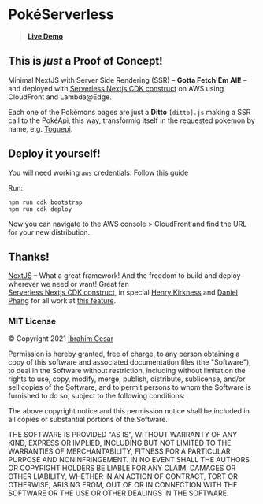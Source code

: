 # PokéServerless

> **[Live Demo](https://d2isii528175w2.cloudfront.net)**

## This is _just_ a Proof of Concept!

Minimal NextJS with Server Side Rendering (SSR) – **Gotta Fetch'Em All!** – and deployed with [Serverless Nextjs CDK construct](https://serverless-nextjs.com/docs/cdkconstruct/) on AWS using CloudFront and Lambda@Edge.

Each one of the Pokémons pages are just a **Ditto** `[ditto].js` making a SSR call to the PokéApi, this way, transformig itself in the requested pokemon by name, e.g. [Toguepi](https://d2isii528175w2.cloudfront.net/togepi).

## Deploy it yourself!

You will need working `aws` credentials. [Follow this guide](https://docs.aws.amazon.com/cdk/latest/guide/getting_started.html)

Run:

```
npm run cdk bootstrap
npm run cdk deploy
```

Now you can navigate to the AWS console > CloudFront and find the URL for your new distribution.

## Thanks!
[NextJS](https://nextjs.org/) – What a great framework! And the freedom to build and deploy wherever we need or want! Great fan  
[Serverless Nextjs CDK construct](https://serverless-nextjs.com/docs/cdkconstruct/), in special [Henry Kirkness](https://github.com/kirkness) and 
[Daniel Phang](https://github.com/dphang) for all work at [this feature](https://github.com/serverless-nextjs/serverless-next.js/pull/878).
 
 ### MIT License
 
© Copyright 2021 [Ibrahim Cesar](https://ibrahimcesar.cloud)

Permission is hereby granted, free of charge, to any person obtaining a copy of this software and associated documentation files (the "Software"), to deal in the Software without restriction, including without limitation the rights to use, copy, modify, merge, publish, distribute, sublicense, and/or sell copies of the Software, and to permit persons to whom the Software is furnished to do so, subject to the following conditions:

The above copyright notice and this permission notice shall be included in all copies or substantial portions of the Software.

THE SOFTWARE IS PROVIDED "AS IS", WITHOUT WARRANTY OF ANY KIND, EXPRESS OR IMPLIED, INCLUDING BUT NOT LIMITED TO THE WARRANTIES OF MERCHANTABILITY, FITNESS FOR A PARTICULAR PURPOSE AND NONINFRINGEMENT. IN NO EVENT SHALL THE AUTHORS OR COPYRIGHT HOLDERS BE LIABLE FOR ANY CLAIM, DAMAGES OR OTHER LIABILITY, WHETHER IN AN ACTION OF CONTRACT, TORT OR OTHERWISE, ARISING FROM, OUT OF OR IN CONNECTION WITH THE SOFTWARE OR THE USE OR OTHER DEALINGS IN THE SOFTWARE.
